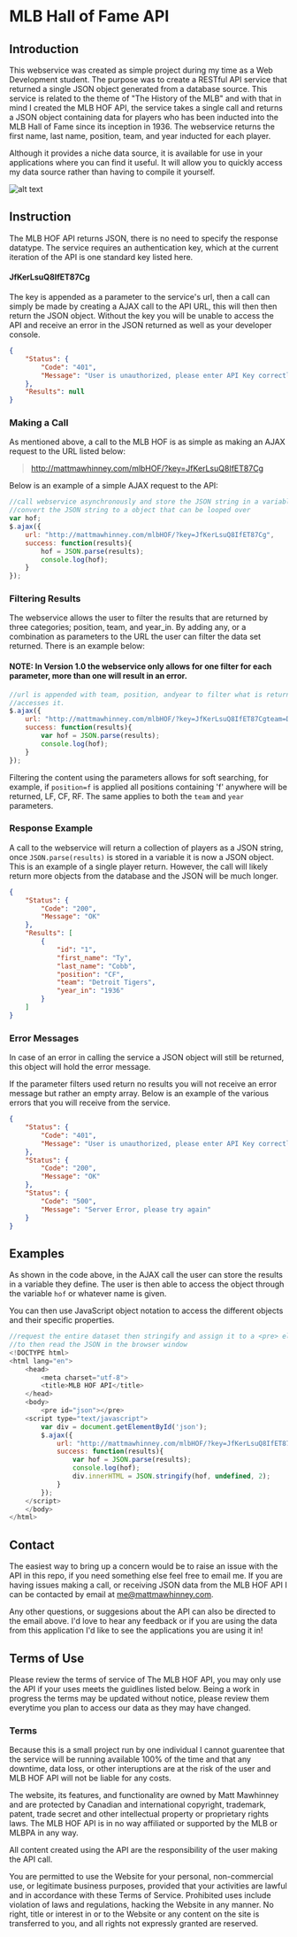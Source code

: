 # MLB Hall of Fame API

## Introduction

This webservice was created as simple project during my time as a Web Development student. The purpose was to create a RESTful API service that returned a single JSON object generated from a database source. This service is related to the theme of "The History of the MLB" and with that in mind I created the MLB HOF API, the service takes a single call and returns a JSON object containing data for players who has been inducted into the MLB Hall of Fame since its inception in 1936. The webservice returns the first name, last name, position, team, and year inducted for each player.

Although it provides a niche data source, it is available for use in your applications where you can find it useful. It will allow you to quickly access my data source rather than having to compile it yourself.

![alt text](https://dugoutdynastysports.files.wordpress.com/2016/02/major-league-baseball-logo-for-nicholas-alahverdian-blog.png?w=1000 "MLB Logo")

## Instruction

The MLB HOF API returns JSON, there is no need to specify the response datatype. The service requires an authentication key, which at the current iteration of the API is one standard key listed here.

#### JfKerLsuQ8IfET87Cg

The key is appended as a parameter to the service's url, then a call can simply be made by creating a AJAX call to the API URL, this will then then return the JSON object. Without the key you will be unable to access the API and receive an error in the JSON returned as well as your developer console.

```json
{ 
    "Status": {
        "Code": "401",
        "Message": "User is unauthorized, please enter API Key correctly"
    },
    "Results": null
}
```

### Making a Call

As mentioned above, a call to the MLB HOF is as simple as making an AJAX request to the URL listed below:

> http://mattmawhinney.com/mlbHOF/?key=JfKerLsuQ8IfET87Cg

Below is an example of a simple AJAX request to the API:

```javascript
//call webservice asynchronously and store the JSON string in a variable
//convert the JSON string to a object that can be looped over
var hof;
$.ajax({
    url: "http://mattmawhinney.com/mlbHOF/?key=JfKerLsuQ8IfET87Cg",
    success: function(results){
        hof = JSON.parse(results);
        console.log(hof);
    }
});
```
### Filtering Results

The webservice allows the user to filter the results that are returned by three categories; position, team, and year_in. By adding any, or a combination as parameters to the URL the user can filter the data set returned. There is an example below:

#### NOTE: In Version 1.0 the webservice only allows for one filter for each parameter, more than one will result in an error.

```javascript
//url is appended with team, position, andyear to filter what is returned before your application 
//accesses it.
$.ajax({
    url: "http://mattmawhinney.com/mlbHOF/?key=JfKerLsuQ8IfET87Cgteam=Detroit Tigers&position=CF",
    success: function(results){
        var hof = JSON.parse(results);
        console.log(hof);
    }
});
```

Filtering the content using the parameters allows for soft searching, for example, if ```position=f``` is applied all positions containing 'f' anywhere will be returned, LF, CF, RF. The same applies to both the ```team``` and ```year``` parameters. 


### Response Example

A call to the webservice will return a collection of players as a JSON string, once ```JSON.parse(results)``` is stored in a variable it is now a JSON object. This is an example of a single player return. However, the call will likely return more objects from the database and the JSON will be much longer.

```JSON
{
    "Status": {
        "Code": "200",
        "Message": "OK"
    },
    "Results": [
        {
            "id": "1",
            "first_name": "Ty",
            "last_name": "Cobb",
            "position": "CF",
            "team": "Detroit Tigers",
            "year_in": "1936"
        }
    ]
}
```

### Error Messages

In case of an error in calling the service a JSON object will still be returned, this object will hold the error message.

If the parameter filters used return no results you will not receive an error message but rather an empty array. Below is an example of the various errors that you will receive from the service.

```json
{ 
    "Status": {
        "Code": "401",
        "Message": "User is unauthorized, please enter API Key correctly"
    },
    "Status": {
        "Code": "200",
        "Message": "OK"
    },
    "Status": {
        "Code": "500",
        "Message": "Server Error, please try again"
    }
}
```

## Examples

As shown in the code above, in the AJAX call the user can store the results in a variable they define. The user is then able to access the object through the variable ```hof``` or whatever name is given.

You can then use JavaScript object notation to access the different objects and their specific properties.

```javascript
//request the entire dataset then stringify and assign it to a <pre> element 
//to then read the JSON in the browser window
<!DOCTYPE html>
<html lang="en">
    <head>
        <meta charset="utf-8">
        <title>MLB HOF API</title>
    </head>
    <body>
        <pre id="json"></pre>
    <script type="text/javascript">
        var div = document.getElementById('json');
        $.ajax({
            url: "http://mattmawhinney.com/mlbHOF/?key=JfKerLsuQ8IfET87Cg",
            success: function(results){
                var hof = JSON.parse(results);
                console.log(hof);
                div.innerHTML = JSON.stringify(hof, undefined, 2);
            }
        });
    </script>
    </body>
</html>
```

## Contact

The easiest way to bring up a concern would be to raise an issue with the API in this repo, if you need something else feel free to email me. If you are having issues making a call, or receiving JSON data from the MLB HOF API I can be contacted by email at me@mattmawhinney.com.

Any other questions, or suggesions about the API can also be directed to the email above. I'd love to hear any feedback or if you are using the data from this application I'd like to see the applications you are using it in!

## Terms of Use

Please review the terms of service of The MLB HOF API, you may only use the API if your uses meets the guidlines listed below. Being a work in progress the terms may be updated without notice, please review them everytime you plan to access our data as they may have changed.

### Terms

Because this is a small project run by one individual I cannot guarentee that the service will be running available 100% of the time and that any downtime, data loss, or other interuptions are at the risk of the user and MLB HOF API will not be liable for any costs.

The website, its features, and functionality are owned by Matt Mawhinney and are protected by Canadian and international copyright, trademark, patent, trade secret and other intellectual property or proprietary rights laws. The MLB HOF API is in no way affiliated or supported by the MLB or MLBPA in any way.

All content created using the API are the responsibility of the user making the API call.

You are permitted to use the Website for your personal, non-commercial use, or legitimate business purposes, provided that your activities are lawful and in accordance with these Terms of Service. Prohibited uses include violation of laws and regulations, hacking the Website in any manner. No right, title or interest in or to the Website or any content on the site is transferred to you, and all rights not expressly granted are reserved.
